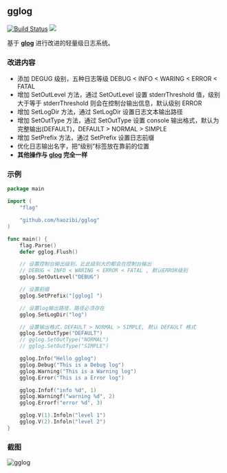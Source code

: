 ## gglog

[![Build Status](https://travis-ci.org/haozibi/gglog.svg?branch=master)](https://travis-ci.org/haozibi/gglog) ![](https://img.shields.io/badge/language-go-red.svg)

基于 **[glog](https://github.com/golang/glog)** 进行改进的轻量级日志系统。

### 改进内容

* 添加 DEGUG 级别，五种日志等级 DEBUG < INFO < WARING < ERROR < FATAL
* 增加 SetOutLevel 方法，通过 SetOutLevel 设置 stderrThreshold 值，级别大于等于 stderrThreshold 则会在控制台输出信息，默认级别 ERROR
* 增加 SetLogDir 方法，通过 SetLogDir 设置日志文本输出路径
* 增加 SetOutType 方法，通过 SetOutType 设置 console 输出格式，默认为完整输出(DEFAULT)，DEFAULT > NORMAL > SIMPLE
* 增加 SetPrefix 方法，通过 SetPrefix 设置日志前缀
* 优化日志输出名字，把“级别”标签放在靠前的位置
* **其他操作与 [glog](https://github.com/golang/glog) 完全一样**

### 示例
```go
package main

import (
    "flag"

    "github.com/haozibi/gglog"
)

func main() {
    flag.Parse()
    defer gglog.Flush()

    // 设置控制台输出级别，比此级别大的都会在控制台输出
    // DEBUG < INFO < WARING < ERROR < FATAL , 默认ERROR级别
    gglog.SetOutLevel("DEBUG")

    // 设置前缀
    gglog.SetPrefix("[gglog] ")

    // 设置log输出路径，路径必须存在
    gglog.SetLogDir("log")

    // 设置输出格式，DEFAULT > NORMAL > SIMPLE, 默认 DEFAULT 格式
    gglog.SetOutType("DEFAULT")
    // gglog.SetOutType("NORMAL")
    // gglog.SetOutType("SIMPLE")

    gglog.Info("Hello gglog")
    gglog.Debug("This is a Debug log")
    gglog.Warning("This is a Warning log")
    gglog.Error("This is a Error log")

    gglog.Infof("info %d", 1)
    gglog.Warningf("warning %d", 2)
    gglog.Errorf("error %d", 3)

    gglog.V(1).Infoln("level 1")
    gglog.V(2).Infoln("level 2")
}

```

### 截图

![gglog](https://i.loli.net/2018/01/22/5a6556a05ff34.jpg)
